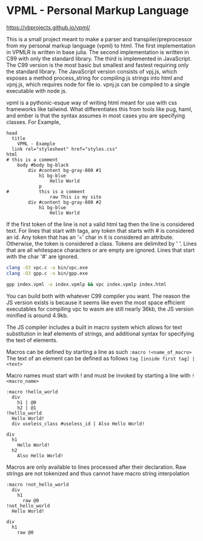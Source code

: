 # VPML - Personal Markup Language


https://vbprojects.github.io/vpml/

This is a small project meant to make a parser and transpiler/preprocessor from my personal markup language (vpml) to html. The first implementation in VPMLR is written in base julia. The second implementation is written in C99 with only the standard library. The third is implemented in JavaScript. The C99 version is the most basic but smallest and fastest requiring only the standard library. The JavaScript version consists of vpj.js, which exposes a method process_string for compiling js strings into html and vpnj.js, which requires node for file io. vpnj.js can be compiled to a single executable with node js.

vpml is a pythonic-esque way of writing html meant for use with css frameworks like tailwind. What differentiates this from tools like pug, haml, and ember is that the syntax assumes in most cases you are specifying classes. For Example,

```
head
  title
    VPML - Example
  link rel="stylesheet" href="styles.css"
html
# this is a comment
    body #body bg-black
        div #content bg-gray-800 #1
            h1 bg-blue
                Hello World
            p
#           this is a comment
                raw This is my site
        div #content bg-gray-800 #2
            h1 bg-blue
                Hello World

```

If the first token of the line is not a valid html tag then the line is considered text. For lines that start with tags, any token that starts with # is considered an id. Any token that has an '=' char in it is considered an attribute. Otherwise, the token is considered a class. Tokens are delimited by ' '. Lines that are all whitespace characters or are empty are ignored. Lines that start with the char '#' are ignored.

<!-- vpc.c has a total non comment lines equal to 216 and an average cyclomatic complexity of 4 and a max of 10. -->
<!-- gpp (general preprocessor) -->


```bash
clang -O3 vpc.c -o bin/vpc.exe
clang -O3 gpp.c -o bin/gpp.exe

gpp index.vpml -o index.vpmlp && vpc index.vpmlp index.html
```

You can build both with whatever C99 compiler you want. The reason the JS version exists is because it seems like even the most space efficient executables for compiling vpc to wasm are still nearly 36kb, the JS version minified is around 4.9kb.

The JS compiler includes a built in macro system which allows for text substitution in leaf elements of strings, and additional syntax for specifying the text of elements.

Macros can be defined by starting a line as such `:macro !<name_of_macro>`
The text of an element can be defined as follows `tag [inside first tag] | <text>`

Macro names must start with ! and must be invoked by starting a line with `!<macro_name>`

```
:macro !hello_world
  div
    h1 | @0
    h2 | @1
!helllo_world
  Hello World!
  div useless_class #useless_id | Also Hello World!
```

```
div
  h1
    Hello World!
  h2
    Also Hello World!
```

Macros are only available to lines processed after their declaration. Raw strings are not tokenized and thus cannot have macro string interpolation

```
:macro !not_hello_world
  div
    h1
      raw @0
!not_hello_world
  Hello World!
```

```
div
  h1
    raw @0
```
